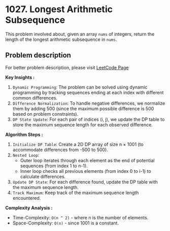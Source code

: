 # 1027. Longest Arithmetic Subsequence

This problem involved about, given an array `nums` of integers, return the length of the longest arithmetic subsequence in `nums`.

## Problem description

For better problem description, please visit [LeetCode Page](https://leetcode.com/problems/longest-arithmetic-subsequence/description/)

**Key Insights :**<br/>

1. `Dynamic Programming`: The problem can be solved using dynamic programming by tracking sequences ending at each index with different common differences.
2. `Difference Normalization`: To handle negative differences, we normalize them by adding 500 (since the maximum possible difference is 500 based on problem constraints).
3. `DP State Update`: For each pair of indices (i, j), we update the DP table to store the maximum sequence length for each observed difference.

**Algorithm Steps :**<br/>

1. `Initialize DP Table`: Create a 2D DP array of size n × 1001 (to accommodate differences from -500 to 500).
2. `Nested Loop`:
    - Outer loop iterates through each element as the end of potential sequences (from index 1 to n-1).
    - Inner loop checks all previous elements (from index 0 to i-1) to calculate differences.
3. `Update DP State`: For each difference found, update the DP table with the maximum sequence length.
4. `Track Maximum`: Keep track of the maximum sequence length encountered.

**Complexity Analysis :**<br/>

-   Time-Complexity: `O(n ^ 2)` - where n is the number of elements.
-   Space-Complexity: `O(n)` - since 1001 is a constant.
